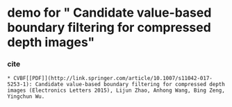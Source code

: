 # demo for " Candidate value-based boundary filtering for compressed depth images"

### cite 
	* CVBF[[PDF]](http://link.springer.com/article/10.1007/s11042-017-5253-1): Candidate value-based boundary filtering for compressed depth images (Electronics Letters 2015), Lijun Zhao, Anhong Wang, Bing Zeng, Yingchun Wu.
